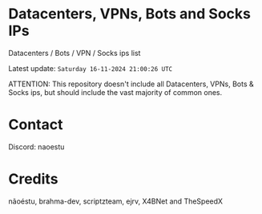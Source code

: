 # Datacenters, VPNs, Bots and Socks IPs
 
Datacenters / Bots / VPN / Socks ips list

Latest update: `Saturday 16-11-2024 21:00:26 UTC` 

ATTENTION: This repository doesn't include all Datacenters, VPNs, Bots & Socks ips, 
but should include the vast majority of common ones.

# Contact
Discord: naoestu

# Credits
nãoéstu, brahma-dev, scriptzteam, ejrv, X4BNet and TheSpeedX
